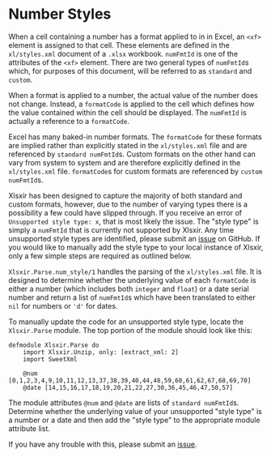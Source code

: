 # Number Styles

When a cell containing a number has a format applied to in in Excel, an `<xf>` element is assigned to that cell. These elements are defined in the `xl/styles.xml` document of a `.xlsx` workbook. `numFmtId` is one of the attributes of the `<xf>` element. There are two general types of `numFmtId`s which, for purposes of this document, will be referred to as `standard` and `custom`. 

When a format is applied to a number, the actual value of the number does not change. Instead, a `formatCode` is applied to the cell which defines how the value contained within the cell should be displayed. The `numFmtId` is actually a reference to a `formatCode`. 

Excel has many baked-in number formats. The `formatCode` for these formats are implied rather than explicitly stated in the `xl/styles.xml` file and are referenced by `standard numFmtId`s. Custom formats on the other hand can vary from system to system and are therefore explicitly defined in the `xl/styles.xml` file. `formatCode`s for custom formats are referenced by `custom numFmtId`s. 

Xlsxir has been designed to capture the majority of both standard and custom formats, however, due to the number of varying types there is a possibility a few could have slipped through. If you receive an error of `Unsupported style type: x`, that is most likely the issue. The "style type" is simply a `numFmtId` that is currently not supported by Xlsxir. Any time unsupported style types are identified, please submit an [issue](https://github.com/kennellroxco/xlsxir/issues) on GitHub. If you would like to manually add the style type to your local instance of Xlsxir, only a few simple steps are required as outlined below. 

`Xlsxir.Parse.num_style/1` handles the parsing of the `xl/styles.xml` file. It is designed to determine whether the underlying value of each `formatCode` is either a number (which includes both `integer` and `float`) or a date serial number and return a list of `numFmtId`s which have been translated to either `nil` for numbers or `'d'` for dates. 

To manually update the code for an unsupported style type, locate the `Xlsxir.Parse` module. The top portion of the module should look like this: 

```
defmodule Xlsxir.Parse do
	import Xlsxir.Unzip, only: [extract_xml: 2]
	import SweetXml

	@num  [0,1,2,3,4,9,10,11,12,13,37,38,39,40,44,48,59,60,61,62,67,68,69,70]
	@date [14,15,16,17,18,19,20,21,22,27,30,36,45,46,47,50,57]

```

The module attributes `@num` and `@date` are lists of `standard numFmtId`s. Determine whether the underlying value of your unsupported "style type" is a number or a date and then add the "style type" to the appropriate module attribute list. 

If you have any trouble with this, please submit an [issue](https://github.com/kennellroxco/xlsxir/issues).
